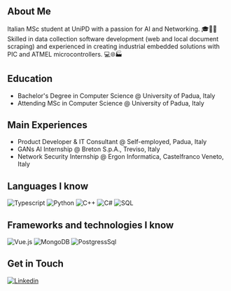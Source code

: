 ## About Me
Italian MSc student at UniPD with a passion for AI and Networking. 🎓🤖🌐<br>
Skilled in data collection software development (web and local document scraping) and experienced in creating industrial embedded solutions with PIC and ATMEL microcontrollers. 💻🌐🏭

## Education
* Bachelor's Degree in Computer Science @ University of Padua, Italy
* Attending MSc in Computer Science @ University of Padua, Italy

## Main Experiences
* Product Developer & IT Consultant @ Self-employed, Padua, Italy
* GANs AI Internship @ Breton S.p.A., Treviso, Italy
* Network Security Internship @ Ergon Informatica, Castelfranco Veneto, Italy

## Languages I know
![Typescript](https://img.shields.io/badge/TypeScript-007ACC?style=for-the-badge&logo=typescript&logoColor=white)
![Python](https://img.shields.io/badge/Python-14354C?style=for-the-badge&logo=python&logoColor=white)
![C++](https://img.shields.io/badge/C%2B%2B-00599C?style=for-the-badge&logo=c%2B%2B&logoColor=white)
![C#](https://img.shields.io/badge/C%23-239120?style=for-the-badge&logo=c-sharp&logoColor=white)
![SQL](https://img.shields.io/badge/SQL-316192?style=for-the-badge&logo=SQL&logoColor=white)

## Frameworks and technologies I know
![Vue.js](https://img.shields.io/badge/Vue.js-35495E?style=for-the-badge&logo=vue.js&logoColor=4FC08D)
![MongoDB](https://img.shields.io/badge/MongoDB-4EA94B?style=for-the-badge&logo=mongodb&logoColor=white)
![PostgressSql](https://img.shields.io/badge/PostgreSQL-316192?style=for-the-badge&logo=postgresql&logoColor=white)

## Get in Touch

[![Linkedin](https://img.shields.io/badge/linked-in-369?style=for-the-badge&logo=linkedin&logoColor=white&color=blue)](https://www.linkedin.com/in/marcob11/)
